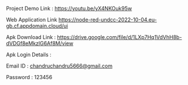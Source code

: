 
Project Demo Link :
https://youtu.be/yX4NKOuk95w

Web Application Link
https://node-red-undcc-2022-10-04.eu-gb.cf.appdomain.cloud/ui

Apk Download Link : https://drive.google.com/file/d/1LXp7Hq1VdVhH8b-dVDGf8eMkzlG6Af8M/view

Apk Login Details : 

Email ID : chandruchandru5666@gmail.com

Password : 123456
